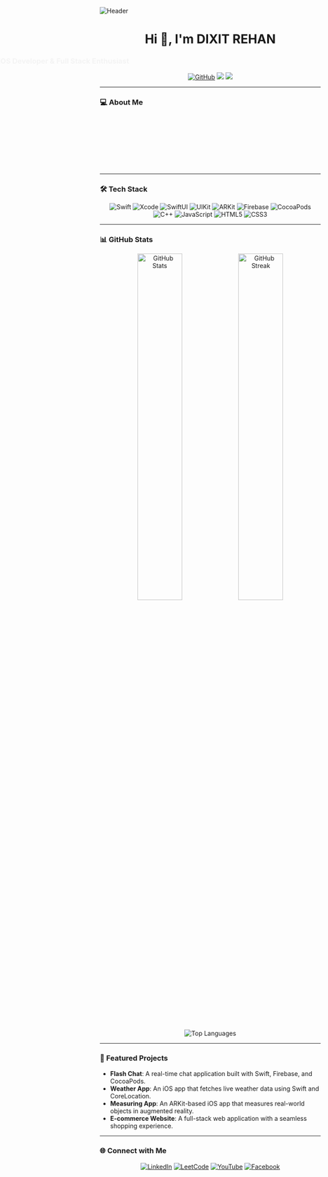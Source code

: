 ![Header](https://user-images.githubusercontent.com/URL_TO_YOUR_CUSTOM_HEADER_IMAGE)

<h1 align="center">
  <span style="display:inline-block; animation: float 3s ease-in-out infinite;">Hi 👋, I'm DIXIT REHAN</span>
</h1>

<h3 align="center">
  <span style="display:inline-block; animation: slide-in 2s ease-out forwards;">🚀 Passionate iOS Developer & Full Stack Enthusiast</span>
</h3>

<p align="center">
  <a href="https://github.com/dixitrehan"><img src="https://img.shields.io/github/followers/dixitrehan?label=Follow&style=social" alt="GitHub"></a>
  <a href="https://linkedin.com/in/dixitrehan"><img src="https://img.shields.io/badge/LinkedIn-Connect-blue?style=social&logo=linkedin"></a>
  <a href="mailto:dixitrehan12@gmail.com"><img src="https://img.shields.io/badge/Email-dixitrehan12%40gmail.com-red?style=social&logo=gmail"></a>
</p>

---

### 💻 About Me
<p style="animation: fade-in 2s ease-in;">
  <span style="display:inline-block;">🔭 I’m currently working on <strong>iOS apps and E-commerce website projects.</strong></span><br>
  <span style="display:inline-block;">🌱 Currently learning the latest <strong>Swift frameworks and iOS development best practices.</strong></span><br>
  <span style="display:inline-block;">💬 Ask me about <strong>iOS development, Swift, and full stack frameworks.</strong></span><br>
  <span style="display:inline-block;">📫 How to reach me: <strong>dixitrehan12@gmail.com</strong></span><br>
  <span style="display:inline-block;">⚡ Fun fact: <strong>I think I'm funny 😄</strong></span>
</p>

---

### 🛠️ Tech Stack
<p align="center">
  <img src="https://img.shields.io/badge/Swift-orange?style=flat&logo=swift&logoColor=white" alt="Swift">
  <img src="https://img.shields.io/badge/Xcode-1575F9?style=flat&logo=xcode&logoColor=white" alt="Xcode">
  <img src="https://img.shields.io/badge/SwiftUI-007ACC?style=flat&logo=swift&logoColor=white" alt="SwiftUI">
  <img src="https://img.shields.io/badge/UIKit-lightgrey?style=flat&logo=apple&logoColor=black" alt="UIKit">
  <img src="https://img.shields.io/badge/ARKit-black?style=flat&logo=apple" alt="ARKit">
  <img src="https://img.shields.io/badge/Firebase-FFCA28?style=flat&logo=firebase&logoColor=white" alt="Firebase">
  <img src="https://img.shields.io/badge/CocoaPods-EF2D5E?style=flat&logo=cocoapods&logoColor=white" alt="CocoaPods">
  <img src="https://img.shields.io/badge/C++-00599C?style=flat&logo=cplusplus&logoColor=white" alt="C++">
  <img src="https://img.shields.io/badge/JavaScript-F7DF1E?style=flat&logo=javascript&logoColor=black" alt="JavaScript">
  <img src="https://img.shields.io/badge/HTML5-E34F26?style=flat&logo=html5&logoColor=white" alt="HTML5">
  <img src="https://img.shields.io/badge/CSS3-1572B6?style=flat&logo=css3&logoColor=white" alt="CSS3">
</p>

---

### 📊 GitHub Stats
<p align="center">
  <img src="https://github-readme-stats.vercel.app/api?username=dixitrehan&show_icons=true&theme=tokyonight&hide_border=true" alt="GitHub Stats" width="45%">
  <img src="https://github-readme-streak-stats.herokuapp.com/?user=dixitrehan&theme=tokyonight&hide_border=true" alt="GitHub Streak" width="45%">
</p>
<p align="center">
  <img src="https://github-readme-stats.vercel.app/api/top-langs/?username=dixitrehan&layout=compact&theme=tokyonight&hide_border=true&langs_count=10" alt="Top Languages">
</p>

---

### 🚀 Featured Projects
- **Flash Chat**: A real-time chat application built with Swift, Firebase, and CocoaPods.
- **Weather App**: An iOS app that fetches live weather data using Swift and CoreLocation.
- **Measuring App**: An ARKit-based iOS app that measures real-world objects in augmented reality.
- **E-commerce Website**: A full-stack web application with a seamless shopping experience.

---

### 🌐 Connect with Me
<p align="center">
  <a href="https://linkedin.com/in/dixitrehan" target="_blank"><img align="center" src="https://img.shields.io/badge/-LinkedIn-blue?style=flat&logo=linkedin" alt="LinkedIn"></a>
  <a href="https://leetcode.com/dixitrehan1" target="_blank"><img align="center" src="https://img.shields.io/badge/-LeetCode-FFA116?style=flat&logo=leetcode" alt="LeetCode"></a>
  <a href="https://www.youtube.com/c/dixitrehan" target="_blank"><img align="center" src="https://img.shields.io/badge/-YouTube-red?style=flat&logo=youtube" alt="YouTube"></a>
  <a href="https://fb.com/dixitrehan9" target="_blank"><img align="center" src="https://img.shields.io/badge/-Facebook-1877F2?style=flat&logo=facebook" alt="Facebook"></a>
</p>

<style>
@keyframes float {
  0% { transform: translatey(0px); }
  50% { transform: translatey(-20px); }
  100% { transform: translatey(0px); }
}

@keyframes slide-in {
  0% { transform: translateX(-100%); opacity: 0; }
  100% { transform: translateX(0); opacity: 1; }
}

@keyframes fade-in {
  0% { opacity: 0; }
  100% { opacity: 1; }
}
</style>
